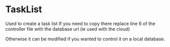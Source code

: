 # TaskList

Used to create a task list
If you need to copy there replace line 6 of the controller file with the database url (ie used with the cloud)

Otherwise it can be modified if you wanted to control it on a local database.
